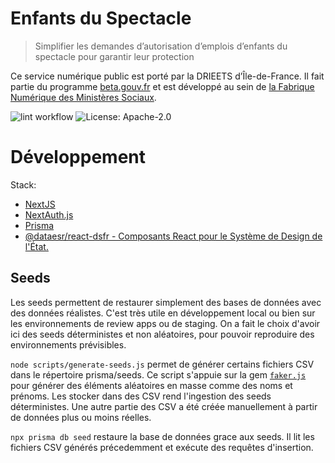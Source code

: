 # Enfants du Spectacle

> Simplifier les demandes d’autorisation d’emplois d’enfants du spectacle pour garantir leur protection

Ce service numérique public est porté par la DRIEETS d’Île-de-France. Il fait partie du programme [beta.gouv.fr](https://beta.gouv.fr) et est développé au sein de [la Fabrique Numérique des Ministères Sociaux](https://fabrique.social.gouv.fr).

![lint workflow](https://github.com/SocialGouv/enfants-du-spectacle/actions/workflows/lint.yml/badge.svg)
![License: Apache-2.0](https://img.shields.io/badge/License-Apache--2.0-yellow.svg)

# Développement

Stack:
- [NextJS](https://www.nextjs.org/docs)
- [NextAuth.js](https://next-auth.js.org/getting-started/introduction)
- [Prisma](https://www.prisma.io/docs)
- [@dataesr/react-dsfr - Composants React pour le Système de Design de l'État.](https://github.com/dataesr/react-dsfr)

## Seeds

Les seeds permettent de restaurer simplement des bases de données avec des données réalistes. C'est très utile en développement local ou bien sur les environnements de review apps ou de staging. On a fait le choix d'avoir ici des seeds déterministes et non aléatoires, pour pouvoir reproduire des environnements prévisibles.

`node scripts/generate-seeds.js` permet de générer certains fichiers CSV dans le répertoire prisma/seeds. Ce script s'appuie sur la gem [`faker.js`](https://github.com/Marak/faker.js) pour générer des éléments aléatoires en masse comme des noms et prénoms. Les stocker dans des CSV rend l'ingestion des seeds déterministes. Une autre partie des CSV a été créée manuellement à partir de données plus ou moins réelles.

`npx prisma db seed` restaure la base de données grace aux seeds. Il lit les fichiers CSV générés précedemment et exécute des requêtes d'insertion.
